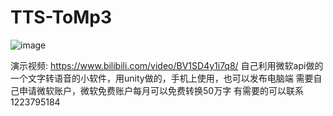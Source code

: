 # TTS-ToMp3
![image](https://user-images.githubusercontent.com/34021427/191471921-fc0d2951-6b16-4f3a-8b70-6eaf5c4b6fbc.png)

演示视频: https://www.bilibili.com/video/BV1SD4y1i7q8/
自己利用微软api做的一个文字转语音的小软件，用unity做的，手机上使用，也可以发布电脑端
需要自己申请微软账户，微软免费账户每月可以免费转换50万字
有需要的可以联系
1223795184
